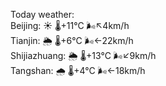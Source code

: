 Today weather:  
Beijing: ☀️   🌡️+11°C 🌬️↖4km/h  
Tianjin: 🌦   🌡️+6°C 🌬️←22km/h  
Shijiazhuang: 🌦   🌡️+13°C 🌬️↙9km/h  
Tangshan: 🌧   🌡️+4°C 🌬️←18km/h  
